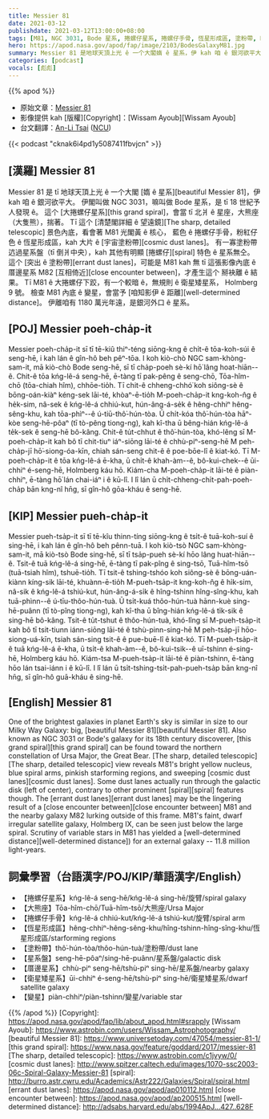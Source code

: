 ```yaml
---
title: Messier 81
date: 2021-03-12
publishdate: 2021-03-12T13:00:00+08:00
tags: [M81, NGC 3031, Bode 星系, 捲螺仔星系, 捲螺仔手骨, 恆星形成區, 塗粉帶, M82, 矮星系, Holmberg 9 號]
hero: https://apod.nasa.gov/apod/fap/image/2103/BodesGalaxyM81.jpg
summary: Messier 81 是地球天頂上光 ê 一个大閣媠 ê 星系，伊 kah 咱 ê 銀河欲平大。伊嘛叫做 NGC 3031，抑是 Bode 星系，是 tī 18 世紀予人發現 ê。
categories: [podcast]
vocals: [彪彪]
---
```


{{% apod %}}

- 原始文章：[Messier 81](https://apod.nasa.gov/apod/ap210312.html)
- 影像提供 kah [版權][Copyright]：[Wissam Ayoub][Wissam Ayoub]
- 台文翻譯：[An-Li Tsai](mailto:thianbun.taigi@gmail.com) ([NCU](https://www.astro.ncu.edu.tw))

{{< podcast "cknak6i4pd1y5087411fbvjcn" >}}

## [漢羅] Messier 81
Messier 81 是 tī 地球天頂上光 ê 一个大閣 [媠 ê 星系][beautiful Messier 81]，伊 kah 咱 ê 銀河欲平大。
伊閣叫做 NGC 3031，嘛叫做 Bode 星系，是 tī 18 世紀予人發現 ê。
這个 [大捲螺仔星系][this grand spiral]，會當 tī 北爿 ê 星座，大熊座（大隻熊），揣著。
Tī 這个 [清楚閣詳細 ê 望遠鏡][The sharp, detailed telescopic] 景色內底，看會著 M81 光閣黃 ê 核心， 藍色 ê 捲螺仔手骨，粉紅仔色 ê 恆星形成區，kah 大片 ê [宇宙塗粉帶][cosmic dust lanes]。
有一寡塗粉帶迒過星系盤（tī 倒爿中央），kah 其他有明顯 [捲螺仔][spiral] 特色 ê 星系無仝。
這个 [突出 ê 塗粉帶][errant dust lanes]，可能是 M81 kah 無 tī 這張影像內底 ê 厝邊星系 M82 [互相倚近][close encounter between]，才產生這个 掰袂離 ê 結果。
Tī M81 ê 大捲螺仔下跤，有一个較暗 ê，無規則 ê 衛星矮星系， Holmberg 9 號。
檢查 M81 內底 ê 變星，會當予 [咱知影伊 ê 距離][well-determined distance]。
伊離咱有 1180 萬光年遠，是銀河外口 ê 星系。

## [POJ] Messier poeh-cha̍p-it
Messier poeh-cha̍p-it sī tī tē-kiû thiⁿ-téng siōng-kng ê chi̍t-ê tōa-koh-súi ê seng-hē, i kah lán ê gîn-hô beh pêⁿ-tōa.
I koh kiò-chò NGC sam-khòng-sam-it, mā kiò-chò Bode seng-hē, sī tī cha̍p-poeh sè-kí hō͘ lâng hoat-hiān--ê.
Chit-ê tōa kńg-lê-á seng-hē, ē-tàng tī pak-pêng ê seng-chō, Tōa-hîm-chō (tōa-chiah hîm), chhōe-tio̍h.
Tī chit-ê chheng-chhó͘ koh siông-sè ê bōng-oán-kiàⁿ kéng-sek lāi-té, khòaⁿ-ē-tio̍h M-poeh-cha̍p-it kng-koh-n̂g ê he̍k-sim, nâ-sek ê kńg-lê-á chhiú-kut, hún-âng-á-se̍k ê hêng-chhiⁿ hêng-sêng-khu, kah tōa-phìⁿ--ê ú-tiū-thô͘-hún-tòa.
Ū chi̍t-kóa thô͘-hún-tòa hāⁿ-kòe seng-hē-pôaⁿ (tī tò-pêng tiong-ng), kah kî-tha ū bêng-hián kńg-lê-á te̍k-sek ê seng-hē bô-kâng.
Chit-ê tu̍t-chhut ê thô͘-hún-tòa, khó-lêng sī M-poeh-cha̍p-it kah bô tī chit-tiuⁿ iáⁿ-siōng lāi-té ê chhù-piⁿ-seng-hē M peh-cha̍p-jī hō͘-siong-óa-kīn, chiah sán-seng chit-ê ê poe-bōe-lî ê kiat-kó.
Tī M-poeh-cha̍p-it ê tōa kńg-lê-á ē-kha, ū chi̍t-ê khah-àm--ê, bô-kui-chek--ê ūi-chhiⁿ é-seng-hē, Holmberg káu hō.
Kiám-cha M-poeh-cha̍p-it lāi-té ê piàn-chhiⁿ, ē-tàng hō͘ lán chai-iáⁿ i ê kū-lî.
I lî lán ū chi̍t-chheng-chi̍t-pah-poeh-cha̍p bān kng-nî hn̄g, sī gîn-hô gōa-kháu ê seng-hē.

## [KIP] Messier pueh-cha̍p-it
Messier pueh-tsa̍p-it sī tī tē-kîu thinn-tíng siōng-kng ê tsi̍t-ê tuā-koh-suí ê sing-hē, i kah lán ê gîn-hô beh pênn-tuā.
I koh kiò-tsò NGC sam-khòng-sam-it, mā kiò-tsò Bode sing-hē, sī tī tsa̍p-pueh sè-kí hōo lâng huat-hiān--ê.
Tsit-ê tuā kńg-lê-á sing-hē, ē-tàng tī pak-pîng ê sing-tsō, Tuā-hîm-tsō (tuā-tsiah hîm), tshuē-tio̍h.
Tī tsit-ê tshing-tshóo koh siông-sè ê bōng-uán-kiànn kíng-sik lāi-té, khuànn-ē-tio̍h M-pueh-tsa̍p-it kng-koh-n̂g ê hi̍k-sim, nâ-sik ê kńg-lê-á tshiú-kut, hún-âng-á-si̍k ê hîng-tshinn hîng-sîng-khu, kah tuā-phìnn--ê ú-tīu-thôo-hún-tuà.
Ū tsi̍t-kuá thôo-hún-tuà hānn-kuè sing-hē-puânn (tī tò-pîng tiong-ng), kah kî-tha ū bîng-hián kńg-lê-á ti̍k-sik ê sing-hē bô-kâng.
Tsit-ê tu̍t-tshut ê thôo-hún-tuà, khó-lîng sī M-pueh-tsa̍p-it kah bô tī tsit-tiunn iánn-siōng lāi-té ê tshù-pinn-sing-hē M peh-tsa̍p-jī hōo-siong-uá-kīn, tsiah sán-sing tsit-ê ê pue-buē-lî ê kiat-kó.
Tī M-pueh-tsa̍p-it ê tuā kńg-lê-á ē-kha, ū tsi̍t-ê khah-àm--ê, bô-kui-tsik--ê uī-tshinn é-sing-hē, Holmberg káu hō.
Kiám-tsa M-pueh-tsa̍p-it lāi-té ê piàn-tshinn, ē-tàng hōo lán tsai-iánn i ê kū-lî.
I lî lán ū tsi̍t-tshing-tsi̍t-pah-pueh-tsa̍p bān kng-nî hn̄g, sī gîn-hô guā-kháu ê sing-hē.

## [English] Messier 81
One of the brightest galaxies in planet Earth's sky is similar in size to our Milky Way Galaxy: big, [beautiful Messier 81][beautiful Messier 81]. Also known as NGC 3031 or Bode's galaxy for its 18th century discoverer, [this grand spiral][this grand spiral] can be found toward the northern constellation of Ursa Major, the Great Bear. [The sharp, detailed telescopic][The sharp, detailed telescopic] view reveals M81's bright yellow nucleus, blue spiral arms, pinkish starforming regions, and sweeping [cosmic dust lanes][cosmic dust lanes]. Some dust lanes actually run through the galactic disk (left of center), contrary to other prominent [spiral][spiral] features though. The [errant dust lanes][errant dust lanes] may be the lingering result of a [close encounter between][close encounter between] M81 and the nearby galaxy M82 lurking outside of this frame. M81's faint, dwarf irregular satellite galaxy, Holmberg IX, can be seen just below the large spiral. Scrutiny of variable stars in M81 has yielded a [well-determined distance][well-determined distance]) for an external galaxy -- 11.8 million light-years.

## 詞彙學習（台語漢字/POJ/KIP/華語漢字/English）

- 【捲螺仔星系】kńg-lê-á seng-hē/kńg-lê-á sing-hē/旋臂/spiral galaxy
- 【大熊座】Tōa-hîm-chō/Tuā-hîm-tsō/大熊座/Ursa Major
- 【捲螺仔手骨】kńg-lê-á chhiú-kut/kńg-lê-á tshiú-kut/旋臂/spiral arm
- 【恆星形成區】hêng-chhiⁿ-hêng-sêng-khu/hîng-tshinn-hîng-sîng-khu/恆星形成區/starforming regions
- 【塗粉帶】thô͘-hún-tòa/thôo-hún-tuà/塗粉帶/dust lane
- 【星系盤】seng-hē-pôaⁿ/sing-hē-puânn/星系盤/galactic disk
- 【厝邊星系】chhù-piⁿ seng-hē/tshù-piⁿ sing-hē/星系盤/nearby galaxy
- 【衛星矮星系】ūi-chhiⁿ é-seng-hē/tshù-piⁿ sing-hē/衛星矮星系/dwarf satellite galaxy
- 【變星】piàn-chhiⁿ/piàn-tshinn/變星/variable star

{{% /apod %}}
[Copyright]: https://apod.nasa.gov/apod/fap/lib/about_apod.html#srapply
[Wissam Ayoub]: https://www.astrobin.com/users/Wissam_Astrophotography/
[beautiful Messier 81]: https://www.universetoday.com/47054/messier-81-1/
[this grand spiral]: https://www.nasa.gov/feature/goddard/2017/messier-81
[The sharp, detailed telescopic]: https://www.astrobin.com/c1jvyw/0/
[cosmic dust lanes]: http://www.spitzer.caltech.edu/images/1070-ssc2003-06c-Spiral-Galaxy-Messier-81
[spiral]: http://burro.astr.cwru.edu/Academics/Astr222/Galaxies/Spiral/spiral.html
[errant dust lanes]: https://apod.nasa.gov/apod/ap010112.html
[close encounter between]: https://apod.nasa.gov/apod/ap200515.html
[well-determined distance]: http://adsabs.harvard.edu/abs/1994ApJ...427..628F
